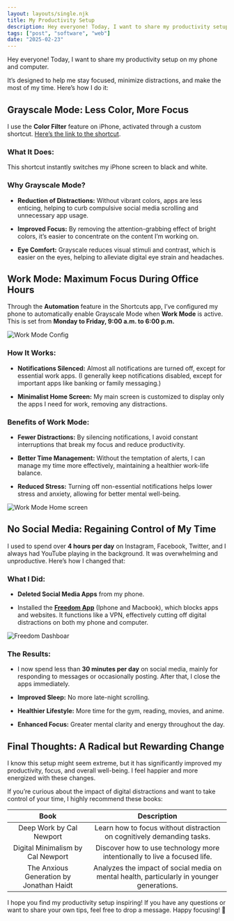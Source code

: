 ```yaml
---
layout: layouts/single.njk
title: My Productivity Setup
description: Hey everyone! Today, I want to share my productivity setup on my iPhone. It’s designed to help me stay focused, minimize distractions, and make the most of my time. Here’s how I do it...
tags: ["post", "software", "web"]
date: "2025-02-23"
---
```


Hey everyone! Today, I want to share my productivity setup on my phone and computer.

It’s designed to help me stay focused, minimize distractions, and make the most of my time. Here’s how I do it:

## Grayscale Mode: Less Color, More Focus

I use the **Color Filter** feature on iPhone, activated through a custom shortcut. [Here’s the link to the shortcut](https://www.icloud.com/shortcuts/078a87e96db140459898224e89bd8161).

### What It Does:

This shortcut instantly switches my iPhone screen to black and white.

### Why Grayscale Mode?

- **Reduction of Distractions:** Without vibrant colors, apps are less enticing, helping to curb compulsive social media scrolling and unnecessary app usage.

- **Improved Focus:** By removing the attention-grabbing effect of bright colors, it’s easier to concentrate on the content I’m working on.

- **Eye Comfort:** Grayscale reduces visual stimuli and contrast, which is easier on the eyes, helping to alleviate digital eye strain and headaches.

## Work Mode: Maximum Focus During Office Hours

Through the **Automation** feature in the Shortcuts app, I’ve configured my phone to automatically enable Grayscale Mode when **Work Mode** is active. This is set from **Monday to Friday, 9:00 a.m. to 6:00 p.m.**

![Work Mode Config](/assets/img/work-mode-config.jpg)

### How It Works:

- **Notifications Silenced:** Almost all notifications are turned off, except for essential work apps. (I generally keep notifications disabled, except for important apps like banking or family messaging.)

- **Minimalist Home Screen:** My main screen is customized to display only the apps I need for work, removing any distractions.

### Benefits of Work Mode:

- **Fewer Distractions:** By silencing notifications, I avoid constant interruptions that break my focus and reduce productivity.

- **Better Time Management:** Without the temptation of alerts, I can manage my time more effectively, maintaining a healthier work-life balance.

- **Reduced Stress:** Turning off non-essential notifications helps lower stress and anxiety, allowing for better mental well-being.

![Work Mode Home screen](/assets/img/Iphone-home-screen-bw.JPG)

## No Social Media: Regaining Control of My Time

I used to spend over **4 hours per day** on Instagram, Facebook, Twitter, and I always had YouTube playing in the background. It was overwhelming and unproductive. Here’s how I changed that:

### What I Did:

- **Deleted Social Media Apps** from my phone.

- Installed the [**Freedom App**](https://freedom.to/) (Iphone and Macbook), which blocks apps and websites. It functions like a VPN, effectively cutting off digital distractions on both my phone and computer.

![Freedom Dashboar](/assets/img/Freedom-Dashboard.png)

### The Results:

- I now spend less than **30 minutes per day** on social media, mainly for responding to messages or occasionally posting. After that, I close the apps immediately.

- **Improved Sleep:** No more late-night scrolling.

- **Healthier Lifestyle:** More time for the gym, reading, movies, and anime.

- **Enhanced Focus:** Greater mental clarity and energy throughout the day.

## Final Thoughts: A Radical but Rewarding Change

I know this setup might seem extreme, but it has significantly improved my productivity, focus, and overall well-being. I feel happier and more energized with these changes.

If you’re curious about the impact of digital distractions and want to take control of your time, I highly recommend these books:

|                 **Book**                 |                                      **Description**                                       |
| :--------------------------------------: | :----------------------------------------------------------------------------------------: |
|         Deep Work by Cal Newport         |           Learn how to focus without distraction on cognitively demanding tasks.           |
|    Digital Minimalism by Cal Newport     |         Discover how to use technology more intentionally to live a focused life.          |
| The Anxious Generation by Jonathan Haidt | Analyzes the impact of social media on mental health, particularly in younger generations. |

I hope you find my productivity setup inspiring! If you have any questions or want to share your own tips, feel free to drop a message. Happy focusing! 🚀
